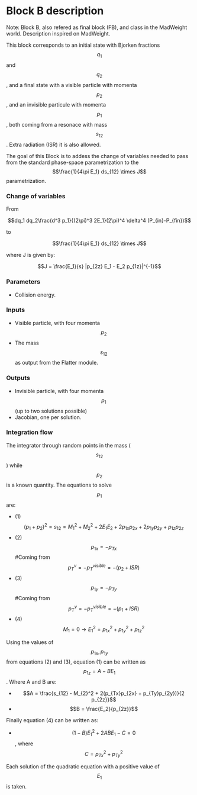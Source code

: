 # Block B description
Note: Block B, also refered as final block (FB), and class in the MadWeight world. 
Description inspired on MadWeight.

This block corresponds to an initial state with Bjorken fractions $$q_1$$ and $$q_2$$, 
and a final state with a visible particle with momenta $$p_2$$, and an invisible particule 
with momenta $$p_1$$, both coming from a resonace with mass $$s_{12}$$. Extra radiation (ISR) it is also allowed.

The goal of this Block is to addess the change of variables needed to pass from the standard phase-space
parametrization to the $$\frac{1}{4\pi E_1} ds_{12} \times J$$ parametrization. 

### Change of variables

From 

$$dq_1 dq_2\frac{d^3 p_1}{(2\pi)^3 2E_1}(2\pi)^4 \delta^4 (P_{in}-P_{fin})$$

to 

$$\frac{1}{4\pi E_1} ds_{12} \times J$$

where J is given by:

$$J = \frac{E_1}{s} |p_{2z} E_1 -  E_2 p_{1z}|^{-1}$$

### Parameters

- Collision energy.

### Inputs

- Visible particle, with four momenta $$p_2$$
- The mass $$s_{12}$$ as output from the Flatter module.

### Outputs

- Invisible particle, with four momenta $$p_1$$ (up to two solutions possible)
- Jacobian, one per solution.    

### Integration flow

The integrator through random points in the mass ($$s_{12}$$) while $$p_2$$ is a known quantity. The equations to 
solve $$p_1$$ are:

- (1) $$(p_1 + p_2)^2 = s_{12} = M_{1}^{2} + M_{2}^2 + 2 E_1 E_2 + 2 p_{1x}p_{2x} + 2p_{1y}p_{2y} + p_{1z}p_{2z}$$
- (2) $$p_{1x} = - p_{Tx}$$ #Coming from $$p_{T}^{\nu} = -p_{T}^{visible} = - (p_2 + ISR)$$
- (3) $$p_{1y} = - p_{Ty}$$ #Coming from $$p_{T}^{\nu} = -p_{T}^{visible} = - (p_1 + ISR)$$
- (4) $$M_1 = 0 \to E_{1}^2 = p_{1x}^2 + p_{1y}^2 + p_{1z}^2$$

Using the values of $$p_{1x}, p_{1y}$$ from equations (2) and (3), equation (1) can be written as $$p_{1z} = A - B E_1$$. Where A and B are:

- $$A = \frac{s_{12} - M_{2}^2 + 2(p_{Tx}p_{2x} + p_{Ty}p_{2y})}{2 p_{2z}}$$
- $$B = \frac{E_2}{p_{2z}}$$

Finally equation (4) can be written as: 

- $$(1 - B) E_{1}^2 + 2AB E_1 - C = 0$$, where $$C = p_{Tx}^{2} + p_{Ty}^{2}$$

Each solution of the quadratic equation with a positive value of $$E_1$$ is taken.

